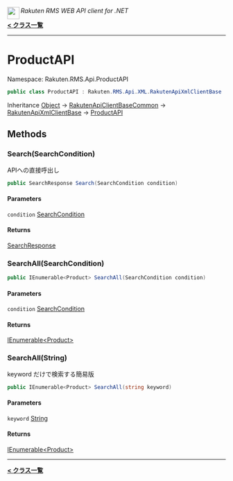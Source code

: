 <img align="left" style="height: 2em;" src="https://webservice.rakuten.co.jp/favicon.ico"><em>Rakuten RMS WEB API client for .NET</em>

[**< クラス一覧**](./)
- - -

# ProductAPI

Namespace: Rakuten.RMS.Api.ProductAPI

```csharp
public class ProductAPI : Rakuten.RMS.Api.XML.RakutenApiXmlClientBase
```

Inheritance [Object](https://docs.microsoft.com/en-us/dotnet/api/system.object) → [RakutenApiClientBaseCommon](./rakuten.rms.api.rest.rakutenapiclientbasecommon) → [RakutenApiXmlClientBase](./rakuten.rms.api.xml.rakutenapixmlclientbase) → [ProductAPI](./rakuten.rms.api.productapi.productapi)

## Methods

### <a id="methods-search"/>**Search(SearchCondition)**

APIへの直接呼出し

```csharp
public SearchResponse Search(SearchCondition condition)
```

#### Parameters

`condition` [SearchCondition](./rakuten.rms.api.productapi.searchcondition)<br>

#### Returns

[SearchResponse](./rakuten.rms.api.productapi.searchresponse)

### <a id="methods-searchall"/>**SearchAll(SearchCondition)**

```csharp
public IEnumerable<Product> SearchAll(SearchCondition condition)
```

#### Parameters

`condition` [SearchCondition](./rakuten.rms.api.productapi.searchcondition)<br>

#### Returns

[IEnumerable&lt;Product&gt;](https://docs.microsoft.com/en-us/dotnet/api/system.collections.generic.ienumerable-1)

### <a id="methods-searchall"/>**SearchAll(String)**

keyword だけで検索する簡易版

```csharp
public IEnumerable<Product> SearchAll(string keyword)
```

#### Parameters

`keyword` [String](https://docs.microsoft.com/en-us/dotnet/api/system.string)<br>

#### Returns

[IEnumerable&lt;Product&gt;](https://docs.microsoft.com/en-us/dotnet/api/system.collections.generic.ienumerable-1)


- - -
[**< クラス一覧**](./)
